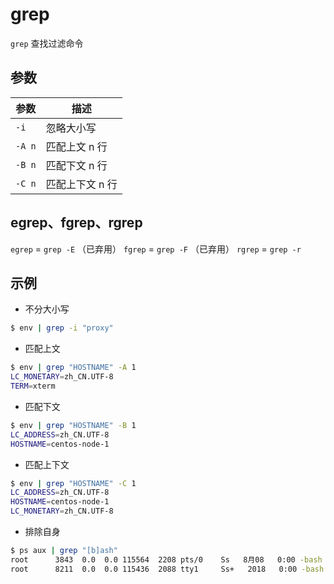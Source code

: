 # grep

`grep` 查找过滤命令

## 参数

| 参数   | 描述            |
| ------ | --------------- |
| `-i`   | 忽略大小写      |
| `-A n` | 匹配上文 n 行   |
| `-B n` | 匹配下文 n 行   |
| `-C n` | 匹配上下文 n 行 |

## egrep、fgrep、rgrep

`egrep` = `grep -E` （已弃用）
`fgrep` = `grep -F` （已弃用）
`rgrep` = `grep -r`

## 示例

* 不分大小写

```sh
$ env | grep -i "proxy"
```

* 匹配上文

```sh
$ env | grep "HOSTNAME" -A 1
LC_MONETARY=zh_CN.UTF-8
TERM=xterm
```

* 匹配下文

```sh
$ env | grep "HOSTNAME" -B 1
LC_ADDRESS=zh_CN.UTF-8
HOSTNAME=centos-node-1
```

* 匹配上下文

```sh
$ env | grep "HOSTNAME" -C 1
LC_ADDRESS=zh_CN.UTF-8
HOSTNAME=centos-node-1
LC_MONETARY=zh_CN.UTF-8
```

* 排除自身

```sh
$ ps aux | grep "[b]ash"
root      3843  0.0  0.0 115564  2208 pts/0    Ss   8月08   0:00 -bash
root      8211  0.0  0.0 115436  2088 tty1     Ss+   2018   0:00 -bash
```